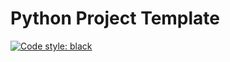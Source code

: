# Python Project Template
[![Code style: black](https://img.shields.io/badge/code%20style-black-000000.svg)](https://github.com/psf/black)
